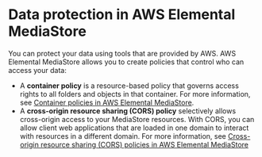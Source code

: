 # Data protection in AWS Elemental MediaStore<a name="data-protection"></a>

You can protect your data using tools that are provided by AWS\. AWS Elemental MediaStore allows you to create policies that control who can access your data:
+ A **container policy** is a resource\-based policy that governs access rights to all folders and objects in that container\. For more information, see [Container policies in AWS Elemental MediaStore](policies.md)\.
+ A **cross\-origin resource sharing \(CORS\) policy** selectively allows cross\-origin access to your MediaStore resources\. With CORS, you can allow client web applications that are loaded in one domain to interact with resources in a different domain\. For more information, see [Cross\-origin resource sharing \(CORS\) policies in AWS Elemental MediaStore](cors-policy.md)